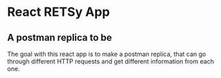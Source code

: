 # React RETSy App

## A postman replica to be

The goal with this react app is to make a postman replica, that can go through different HTTP requests and get different information from each one.